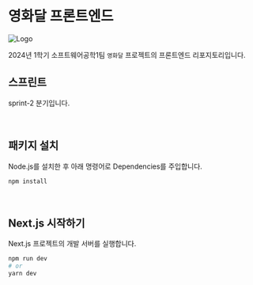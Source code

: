# 영화달 프론트엔드
![Logo](https://github.com/in-up/moonflix-frontend/assets/132164528/7c38be48-a6d2-4959-8a1c-44d228e0382a)

2024년 1학기 소프트웨어공학1팀 `영화달` 프로젝트의 프론트엔드 리포지토리입니다.


## 스프린트
sprint-2 분기입니다.

<br/>

## 패키지 설치

Node.js를 설치한 후 아래 명령어로 Dependencies를 주입합니다.


```bash
npm install
```

<br/>

## Next.js 시작하기
Next.js 프로젝트의 개발 서버를 실행합니다.

```bash
npm run dev
# or
yarn dev
```


<br/>
